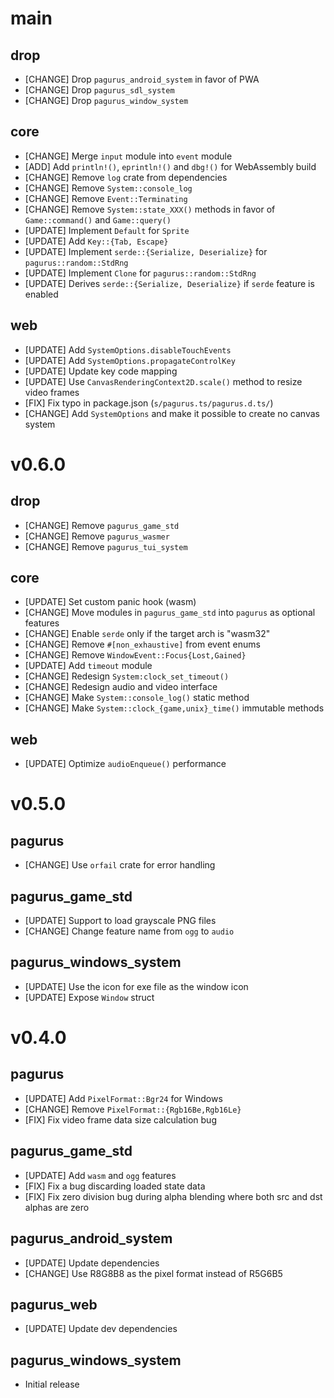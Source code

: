 main
====

drop
----

- [CHANGE] Drop `pagurus_android_system` in favor of PWA
- [CHANGE] Drop `pagurus_sdl_system`
- [CHANGE] Drop `pagurus_window_system`

core
----

- [CHANGE] Merge `input` module into `event` module
- [ADD] Add `println!()`, `eprintln!()` and `dbg!()` for WebAssembly build
- [CHANGE] Remove `log` crate from dependencies
- [CHANGE] Remove `System::console_log`
- [CHANGE] Remove `Event::Terminating`
- [CHANGE] Remove `System::state_XXX()` methods in favor of `Game::command()` and `Game::query()`
- [UPDATE] Implement `Default` for `Sprite`
- [UPDATE] Add `Key::{Tab, Escape}`
- [UPDATE] Implement `serde::{Serialize, Deserialize}` for `pagurus::random::StdRng`
- [UPDATE] Implement `Clone` for `pagurus::random::StdRng`
- [UPDATE] Derives `serde::{Serialize, Deserialize}` if `serde` feature is enabled

web
---

- [UPDATE] Add `SystemOptions.disableTouchEvents`
- [UPDATE] Add `SystemOptions.propagateControlKey`
- [UPDATE] Update key code mapping
- [UPDATE] Use `CanvasRenderingContext2D.scale()` method to resize video frames
- [FIX] Fix typo in package.json (`s/pagurus.ts/pagurus.d.ts/`)
- [CHANGE] Add `SystemOptions` and make it possible to create no canvas system

v0.6.0
======

drop
----

- [CHANGE] Remove `pagurus_game_std`
- [CHANGE] Remove `pagurus_wasmer`
- [CHANGE] Remove `pagurus_tui_system`

core
----

- [UPDATE] Set custom panic hook (wasm)
- [CHANGE] Move modules in `pagurus_game_std` into `pagurus` as optional features
- [CHANGE] Enable `serde` only if the target arch is "wasm32"
- [CHANGE] Remove `#[non_exhaustive]` from event enums
- [CHANGE] Remove `WindowEvent::Focus{Lost,Gained}`
- [UPDATE] Add `timeout` module
- [CHANGE] Redesign `System:clock_set_timeout()`
- [CHANGE] Redesign audio and video interface
- [CHANGE] Make `System::console_log()` static method
- [CHANGE] Make `System::clock_{game,unix}_time()` immutable methods

web
----

- [UPDATE] Optimize `audioEnqueue()` performance

v0.5.0
======

pagurus
-------

- [CHANGE] Use `orfail` crate for error handling

pagurus_game_std
----------------

- [UPDATE] Support to load grayscale PNG files
- [CHANGE] Change feature name from `ogg` to `audio`

pagurus_windows_system
----------------------

- [UPDATE] Use the icon for exe file as the window icon
- [UPDATE] Expose `Window` struct

v0.4.0
======

pagurus
-------

- [UPDATE] Add `PixelFormat::Bgr24` for Windows
- [CHANGE] Remove `PixelFormat::{Rgb16Be,Rgb16Le}`
- [FIX] Fix video frame data size calculation bug

pagurus_game_std
----------------

- [UPDATE] Add `wasm` and `ogg` features
- [FIX] Fix a bug discarding loaded state data
- [FIX] Fix zero division bug during alpha blending where both src and dst alphas are zero

pagurus_android_system
----------------------

- [UPDATE] Update dependencies
- [CHANGE] Use R8G8B8 as the pixel format instead of R5G6B5

pagurus_web
-----------

- [UPDATE] Update dev dependencies

pagurus_windows_system
----------------------

- Initial release
